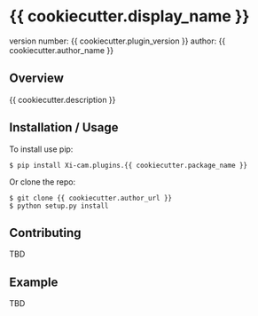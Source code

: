 {{ cookiecutter.display_name }}
===============================

version number: {{ cookiecutter.plugin_version }}
author: {{ cookiecutter.author_name }}

Overview
--------

{{ cookiecutter.description }}

Installation / Usage
--------------------

To install use pip:

    $ pip install Xi-cam.plugins.{{ cookiecutter.package_name }}


Or clone the repo:

    $ git clone {{ cookiecutter.author_url }}
    $ python setup.py install
    
Contributing
------------

TBD

Example
-------

TBD
